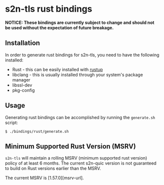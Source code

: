 # s2n-tls rust bindings

**NOTICE: These bindings are currently subject to change and should not be used without the expectation
of future breakage.**

## Installation

In order to generate rust bindings for s2n-tls, you need to have the following installed:

* Rust - this can be easily installed with [rustup](https://rustup.rs/)
* libclang - this is usually installed through your system's package manager
* libssl-dev
* pkg-config

## Usage

Generating rust bindings can be accomplished by running the `generate.sh` script:

```
$ ./bindings/rust/generate.sh
```

## Minimum Supported Rust Version (MSRV)

`s2n-tls` will maintain a rolling MSRV (minimum supported rust version) policy of at least 6 months. The current s2n-quic version is not guaranteed to build on Rust versions earlier than the MSRV.

The current MSRV is [1.57.0][msrv-url].

